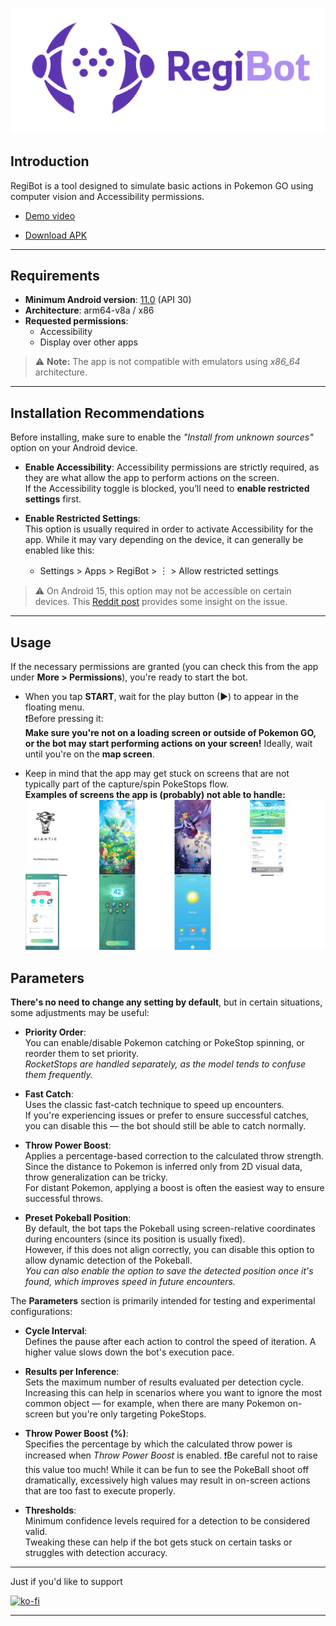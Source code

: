 ![logo](docs/images/logo2.png)

## Introduction
RegiBot is a tool designed to simulate basic actions in Pokemon GO using computer vision and Accessibility permissions.

- [Demo video](https://youtu.be/vDXfKY8P7DU)


- [Download APK](https://github.com/usuario/mi-aplicacion/releases/latest)


---

## Requirements

- **Minimum Android version**: <ins>11.0</ins>  (API 30)  
- **Architecture**: arm64-v8a / x86  
- **Requested permissions**:  
  - Accessibility  
  - Display over other apps  

> ⚠️ **Note:** The app is not compatible with emulators using *x86_64* architecture.

---

## Installation Recommendations

Before installing, make sure to enable the *"Install from unknown sources"* option on your Android device.

- **Enable Accessibility**: 
Accessibility permissions are strictly required, as they are what allow the app to perform actions on the screen.  
If the Accessibility toggle is blocked, you’ll need to **enable restricted settings** first.

- **Enable Restricted Settings**:  
  This option is usually required in order to activate Accessibility for the app. While it may vary depending on the device, it can generally be enabled like this:

    -   Settings > Apps > RegiBot > ︙ > Allow restricted settings
    
> ⚠️ On Android 15, this option may not be accessible on certain devices.
 This [Reddit post](https://www.reddit.com/r/accessibility/comments/1idl3gb/how_to_enable_accessibility_permission_for/) provides some insight on the issue.




---

## Usage 

If the necessary permissions are granted (you can check this from the app under **More > Permissions**), you're ready to start the bot.

- When you tap **START**, wait for the play button (▶) to appear in the floating menu.  
❗Before pressing it:  
 **Make sure you're not on a loading screen or outside of Pokemon GO, or the bot may start performing actions on your screen!**
 Ideally, wait until you're on the **map screen**.

- Keep in mind that the app may get stuck on screens that are not typically part of the capture/spin PokeStops flow.  
**Examples of screens the app is (probably) not able to handle:**
![Unhandled examples](docs/images/examples.jpg)


## Parameters
**There's no need to change any setting by default**, but in certain situations, some adjustments may be useful:

- **Priority Order**:  
  You can enable/disable Pokemon catching or PokeStop spinning, or reorder them to set priority.  
  *RocketStops are handled separately, as the model tends to confuse them frequently.*

- **Fast Catch**:  
  Uses the classic fast-catch technique to speed up encounters.  
  If you're experiencing issues or prefer to ensure successful catches, you can disable this — the bot should still be able to catch normally.

- **Throw Power Boost**:  
  Applies a percentage-based correction to the calculated throw strength.  
  Since the distance to Pokemon is inferred only from 2D visual data, throw generalization can be tricky.  
  For distant Pokemon, applying a boost is often the easiest way to ensure successful throws.

- **Preset Pokeball Position**:  
  By default, the bot taps the Pokeball using screen-relative coordinates during encounters (since its position is usually fixed).  
  However, if this does not align correctly, you can disable this option to allow dynamic detection of the Pokeball.  
  *You can also enable the option to save the detected position once it's found, which improves speed in future encounters.*


The **Parameters** section is primarily intended for testing and experimental configurations:

- **Cycle Interval**:  
  Defines the pause after each action to control the speed of iteration. A higher value slows down the bot's execution pace.

- **Results per Inference**:  
  Sets the maximum number of results evaluated per detection cycle.  
  Increasing this can help in scenarios where you want to ignore the most common object — for example, when there are many Pokemon on-screen but you're only targeting PokeStops.

- **Throw Power Boost (%)**:  
  Specifies the percentage by which the calculated throw power is increased when *Throw Power Boost* is enabled. 
  ❗Be careful not to raise this value too much! While it can be fun to see the PokeBall shoot off dramatically, excessively high values may result in on-screen actions that are too fast to execute properly.

- **Thresholds**:  
  Minimum confidence levels required for a detection to be considered valid.  
  Tweaking these can help if the bot gets stuck on certain tasks or struggles with detection accuracy.

---
Just if you'd like to support  

[![ko-fi](https://www.ko-fi.com/img/githubbutton_sm.svg)](https://ko-fi.com/juancavr6)












---